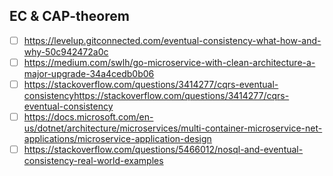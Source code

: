 ## EC & CAP-theorem

- [ ] https://levelup.gitconnected.com/eventual-consistency-what-how-and-why-50c942472a0c
- [ ] https://medium.com/swlh/go-microservice-with-clean-architecture-a-major-upgrade-34a4cedb0b06
- [ ] https://stackoverflow.com/questions/3414277/cqrs-eventual-consistencyhttps://stackoverflow.com/questions/3414277/cqrs-eventual-consistency
- [ ] https://docs.microsoft.com/en-us/dotnet/architecture/microservices/multi-container-microservice-net-applications/microservice-application-design
- [ ] https://stackoverflow.com/questions/5466012/nosql-and-eventual-consistency-real-world-examples
